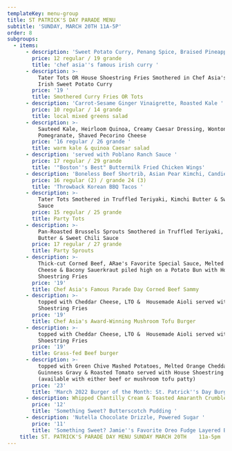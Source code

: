 ```yaml
---
templateKey: menu-group
title: ST PATRICK'S DAY PARADE MENU
subtitle: 'SUNDAY, MARCH 20TH 11A-5P'
order: 8
subgroups:
  - items:
      - description: 'Sweet Potato Curry, Penang Spice, Braised Pineapple, Coconut Milk '
        price: 12 regular / 19 grande
        title: 'chef asia''s famous irish curry '
      - description: >-
          Tater Tots OR House Shoestring Fries Smothered in Chef Asia's Famous
          Irish Sweet Potato Curry 
        price: '19 '
        title: Smothered Curry Fries OR Tots
      - description: 'Carrot-Sesame Ginger Vinaigrette, Roasted Kale '
        price: 10 regular / 14 grande
        title: local mixed greens salad
      - description: >-
          Sauteed Kale, Heirloom Quinoa, Creamy Caesar Dressing, Wonton Crisps,
          Pomegranate, Shaved Pecorino Cheese 
        price: '16 regular / 26 grande '
        title: warm kale & quinoa Caesar salad
      - description: 'served with Poblano Ranch Sauce '
        price: 17 regular / 29 grande
        title: '"Boston''s Best" Buttermilk Fried Chicken Wings'
      - description: 'Boneless Beef Shortrib, Asian Pear Kimchi, Candied Ginger Aioli'
        price: 16 regular (2) / grande 24 (3)
        title: 'Throwback Korean BBQ Tacos '
      - description: >-
          Tater Tots Smothered in Truffled Teriyaki, Kimchi Butter & Sweet Chili
          Sauce 
        price: 15 regular / 25 grande
        title: Party Tots
      - description: >-
          Pan-Roasted Brussels Sprouts Smothered in Truffled Teriyaki, Kimchi
          Butter & Sweet Chili Sauce 
        price: 17 regular / 27 grande
        title: Party Sprouts
      - description: >-
          Thick-cut Corned Beef, ARae's Favorite Special Sauce, Melted Swiss
          Cheese & Bacony Sauerkraut piled high on a Potato Bun with House
          Shoestring Fries  
        price: '19'
        title: Chef Asia's Famous Parade Day Corned Beef Sammy
      - description: >-
          topped with Cheddar Cheese, LTO &  Housemade Aioli served with House
          Shoestring Fries 
        price: '19'
        title: Chef Asia's Award-Winning Mushroom Tofu Burger
      - description: >-
          topped with Cheddar Cheese, LTO &  Housemade Aioli served with House
          Shoestring Fries 
        price: '19'
        title: Grass-fed Beef burger
      - description: >-
          topped with Green Chive Mashed Potatoes, Melted Orange Cheddar,
          Guinness Gravy & Roasted Tomato served with House Shoestring Fries
          (available with either beef or mushroom tofu patty) 
        price: '23'
        title: 'March 2022 Burger of the Month: St. Patrick''s Day Burger'
      - description: Whipped Chantilly Cream & Toasted Amaranth Crumble
        price: '12'
        title: 'Something Sweet? Butterscotch Pudding '
      - description: 'Nutella Chocolate Drizzle, Powered Sugar '
        price: '11'
        title: 'Something Sweet? Jamie''s Favorite Oreo Fudge Layered Brownie '
    title: ST. PATRICK'S PARADE DAY MENU SUNDAY MARCH 20TH    11a-5pm
---
```


